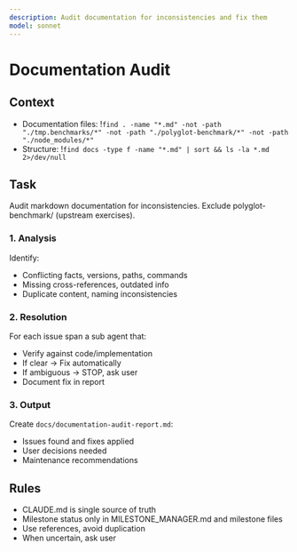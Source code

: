 ```yaml
---
description: Audit documentation for inconsistencies and fix them
model: sonnet
---
```


# Documentation Audit

## Context

- Documentation files: !`find . -name "*.md" -not -path "./tmp.benchmarks/*" -not -path "./polyglot-benchmark/*" -not -path "./node_modules/*"`
- Structure: !`find docs -type f -name "*.md" | sort && ls -la *.md 2>/dev/null`

## Task

Audit markdown documentation for inconsistencies.
Exclude polyglot-benchmark/ (upstream exercises).

### 1. Analysis

Identify:
- Conflicting facts, versions, paths, commands
- Missing cross-references, outdated info
- Duplicate content, naming inconsistencies

### 2. Resolution

For each issue span a sub agent that:
- Verify against code/implementation
- If clear → Fix automatically
- If ambiguous → STOP, ask user
- Document fix in report

### 3. Output

Create `docs/documentation-audit-report.md`:
- Issues found and fixes applied
- User decisions needed
- Maintenance recommendations

## Rules

- CLAUDE.md is single source of truth
- Milestone status only in MILESTONE_MANAGER.md and milestone files
- Use references, avoid duplication
- When uncertain, ask user
